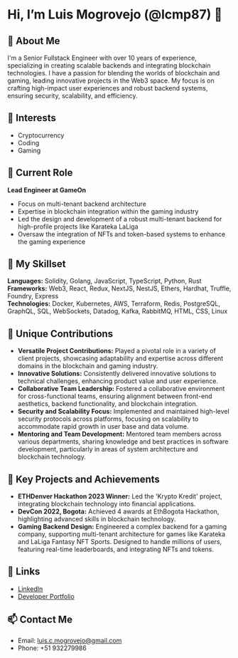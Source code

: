 # Hi, I’m Luis Mogrovejo (@lcmp87) 👋

## 🚀 About Me

I'm a Senior Fullstack Engineer with over 10 years of experience, specializing in creating scalable backends and integrating blockchain technologies. I have a passion for blending the worlds of blockchain and gaming, leading innovative projects in the Web3 space. My focus is on crafting high-impact user experiences and robust backend systems, ensuring security, scalability, and efficiency.

## 👀 Interests

- Cryptocurrency
- Coding
- Gaming

## 💼 Current Role

**Lead Engineer at GameOn**
- Focus on multi-tenant backend architecture
- Expertise in blockchain integration within the gaming industry
- Led the design and development of a robust multi-tenant backend for high-profile projects like Karateka LaLiga
- Oversaw the integration of NFTs and token-based systems to enhance the gaming experience

## 🔨 My Skillset

**Languages:** Solidity, Golang, JavaScript, TypeScript, Python, Rust  
**Frameworks:** Web3, React, Redux, NextJS, NestJS, Ethers, Hardhat, Truffle, Foundry, Express  
**Technologies:** Docker, Kubernetes, AWS, Terraform, Redis, PostgreSQL, GraphQL, SQL, WebSockets, Datadog, Kafka, RabbitMQ, HTML, CSS, Linux

## 🌟 Unique Contributions

- **Versatile Project Contributions:** Played a pivotal role in a variety of client projects, showcasing adaptability and expertise across different domains in the blockchain and gaming industry.
- **Innovative Solutions:** Consistently delivered innovative solutions to technical challenges, enhancing product value and user experience.
- **Collaborative Team Leadership:** Fostered a collaborative environment for cross-functional teams, ensuring alignment between front-end aesthetics, backend functionality, and blockchain integration.
- **Security and Scalability Focus:** Implemented and maintained high-level security protocols across platforms, focusing on scalability to accommodate rapid growth in user base and data volume.
- **Mentoring and Team Development:** Mentored team members across various departments, sharing knowledge and best practices in software development, particularly in areas of system architecture and blockchain technology.

## 🔑 Key Projects and Achievements

- **ETHDenver Hackathon 2023 Winner:** Led the 'Krypto Kredit' project, integrating blockchain technology into financial applications.
- **DevCon 2022, Bogota:** Achieved 4 awards at EthBogota Hackathon, highlighting advanced skills in blockchain technology.
- **Gaming Backend Design:** Engineered a complex backend for a gaming company, supporting multi-tenant architecture for games like Karateka and LaLiga Fantasy NFT Sports. Designed to handle millions of users, featuring real-time leaderboards, and integrating NFTs and tokens.

## 🔗 Links

- [LinkedIn](https://www.linkedin.com/in/luismogrovejo/)
- [Developer Portfolio](https://github.com/Luiscmogrovejo) 

## 📫 Contact Me

- Email: [luis.c.mogrovejo@gmail.com](mailto:luis.c.mogrovejo@gmail.com)
- Phone: +51 932279986

